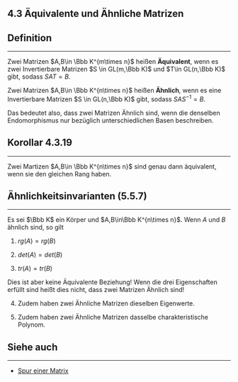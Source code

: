 ## 4.3 Äquivalente und Ähnliche Matrizen

## Definition

***

Zwei Matrizen $A,B\in \Bbb K^{m\times n}$ heißen **Äquivalent**, wenn es zwei Invertierbare Matrizen $S \in GL(m,\Bbb K)$ und $T\in GL(n,\Bbb K)$ gibt, sodass $SAT = B$.

Zwei Matrizen $A,B\in \Bbb K^{n\times n}$ heißen **Ähnlich**, wenn es eine Invertierbare Matrizen $S \in GL(n,\Bbb K)$ gibt, sodass $SAS^{-1} = B$.

Das bedeutet also, dass zwei Matrizen Ähnlich sind, wenn die denselben Endomorphismus nur bezüglich unterschiedlichen Basen beschreiben.

## Korollar 4.3.19

***

Zwei Martizen $A,B\in \Bbb K^{n\times n}$ sind genau dann äquivalent, wenn sie den gleichen Rang haben.

## Ähnlichkeitsinvarianten (5.5.7)

***

Es sei $\Bbb K$ ein Körper und $A,B\in\Bbb K^{n\times n}$. Wenn $A$ und $B$ ähnlich sind, so gilt

1. $rg(A)=rg(B)$

2. $det(A)=det(B)$

3. $tr(A)=tr(B)$

Dies ist aber keine Äquivalente Beziehung! Wenn die drei Eigenschaften erfüllt sind heißt dies nicht, dass zwei Matrizen Ähnlich sind!

4. Zudem haben zwei Ähnliche Matrizen dieselben Eigenwerte.

5. Zudem haben zwei Ähnliche Matrizen dasselbe charakteristische Polynom.

## Siehe auch

***

* [Spur einer Matrix](</5. Endomorphismen/5.5 Endomorphismen und Ähnlichkeit/Spur einer Matrix.md>)

<!--ID: 1709384076077-->

